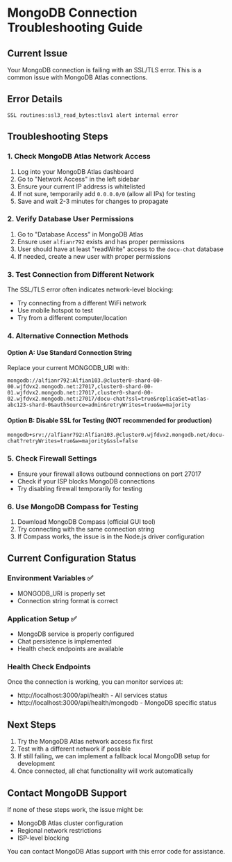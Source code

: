 # MongoDB Connection Troubleshooting Guide

## Current Issue
Your MongoDB connection is failing with an SSL/TLS error. This is a common issue with MongoDB Atlas connections.

## Error Details
```
SSL routines:ssl3_read_bytes:tlsv1 alert internal error
```

## Troubleshooting Steps

### 1. Check MongoDB Atlas Network Access
1. Log into your MongoDB Atlas dashboard
2. Go to "Network Access" in the left sidebar
3. Ensure your current IP address is whitelisted
4. If not sure, temporarily add `0.0.0.0/0` (allow all IPs) for testing
5. Save and wait 2-3 minutes for changes to propagate

### 2. Verify Database User Permissions
1. Go to "Database Access" in MongoDB Atlas
2. Ensure user `alfianr792` exists and has proper permissions
3. User should have at least "readWrite" access to the `docu-chat` database
4. If needed, create a new user with proper permissions

### 3. Test Connection from Different Network
The SSL/TLS error often indicates network-level blocking:
- Try connecting from a different WiFi network
- Use mobile hotspot to test
- Try from a different computer/location

### 4. Alternative Connection Methods

#### Option A: Use Standard Connection String
Replace your current MONGODB_URI with:
```
mongodb://alfianr792:Alfian103.@cluster0-shard-00-00.wjfdvx2.mongodb.net:27017,cluster0-shard-00-01.wjfdvx2.mongodb.net:27017,cluster0-shard-00-02.wjfdvx2.mongodb.net:27017/docu-chat?ssl=true&replicaSet=atlas-abc123-shard-0&authSource=admin&retryWrites=true&w=majority
```

#### Option B: Disable SSL for Testing (NOT recommended for production)
```
mongodb+srv://alfianr792:Alfian103.@cluster0.wjfdvx2.mongodb.net/docu-chat?retryWrites=true&w=majority&ssl=false
```

### 5. Check Firewall Settings
- Ensure your firewall allows outbound connections on port 27017
- Check if your ISP blocks MongoDB connections
- Try disabling firewall temporarily for testing

### 6. Use MongoDB Compass for Testing
1. Download MongoDB Compass (official GUI tool)
2. Try connecting with the same connection string
3. If Compass works, the issue is in the Node.js driver configuration

## Current Configuration Status

### Environment Variables ✅
- MONGODB_URI is properly set
- Connection string format is correct

### Application Setup ✅
- MongoDB service is properly configured
- Chat persistence is implemented
- Health check endpoints are available

### Health Check Endpoints
Once the connection is working, you can monitor services at:
- http://localhost:3000/api/health - All services status
- http://localhost:3000/api/health/mongodb - MongoDB specific status

## Next Steps
1. Try the MongoDB Atlas network access fix first
2. Test with a different network if possible
3. If still failing, we can implement a fallback local MongoDB setup for development
4. Once connected, all chat functionality will work automatically

## Contact MongoDB Support
If none of these steps work, the issue might be:
- MongoDB Atlas cluster configuration
- Regional network restrictions
- ISP-level blocking

You can contact MongoDB Atlas support with this error code for assistance.